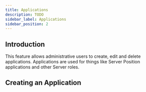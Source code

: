 ```yaml
---
title: Applications
description: TODO
sidebar_label: Applications
sidebar_position: 2
---
```


## Introduction
This feature allows administrative users to create, edit and delete applications. Applications are used for things like Server Position applications and other Server roles.

## Creating an Application
